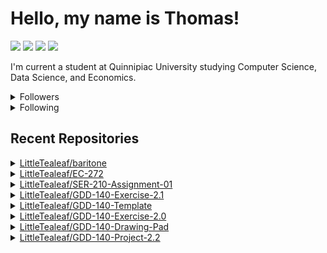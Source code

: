 <h1>Hello, my name is Thomas!</h1>
<a href="https://discord.gg/YXdv8upxag"><img src="https://img.shields.io/badge/Discord-%237289DA?logo=discord&logoColor=white"></a> <a href="https://www.instagram.com/gnome.tealeaf/"><img src="https://img.shields.io/badge/Instagram-E4405F?logoColor=white&logo=instagram"></a> <a href="https://www.linkedin.com/in/thomas-kwashnak/"><img src="https://img.shields.io/badge/Linkedin-0077B5?logo=linkedin&logoColor=white"></a> <a href="https://twitter.com/LittleTeeaaa"><img src="https://img.shields.io/badge/Twitter-1DA1F2?logo=twitter&logoColor=white"></a>
<p>
<function paragraph at 0x7fe5b8ad4af0>
I'm current a student at Quinnipiac University studying Computer Science, Data Science, and Economics.
<details><summary>Followers</summary><a href="https://github.com/eebalboni"><img src="https://avatars.githubusercontent.com/u/84345297?v=4" alt = "eebalboni" style="width:50px;height:50px"></a><a href="https://github.com/PriscillaE1"><img src="https://avatars.githubusercontent.com/u/91395861?v=4" alt = "PriscillaE1" style="width:50px;height:50px"></a></details>
<details><summary>Following</summary><a href="https://github.com/3b1b"><img src="https://avatars.githubusercontent.com/u/11601040?v=4" alt = "3b1b" style="width:50px;height:50px"></a><a href="https://github.com/a-r-t"><img src="https://avatars.githubusercontent.com/u/26610904?v=4" alt = "a-r-t" style="width:50px;height:50px"></a><a href="https://github.com/swirty"><img src="https://avatars.githubusercontent.com/u/35018264?v=4" alt = "swirty" style="width:50px;height:50px"></a><a href="https://github.com/BobdaFett"><img src="https://avatars.githubusercontent.com/u/57099895?v=4" alt = "BobdaFett" style="width:50px;height:50px"></a><a href="https://github.com/Clemeit"><img src="https://avatars.githubusercontent.com/u/60582814?v=4" alt = "Clemeit" style="width:50px;height:50px"></a><a href="https://github.com/eebalboni"><img src="https://avatars.githubusercontent.com/u/84345297?v=4" alt = "eebalboni" style="width:50px;height:50px"></a><a href="https://github.com/PriscillaE1"><img src="https://avatars.githubusercontent.com/u/91395861?v=4" alt = "PriscillaE1" style="width:50px;height:50px"></a></details>
<h2>Recent Repositories</h2><details><summary><a href="https://www.github.com/LittleTealeaf/baritone">LittleTealeaf/baritone</a></summary><ul><li><code>1.18.1</code> <a href="https://www.github.com/LittleTealeaf/baritone/commit/de67ae1b97eb3d3dd6631d41ae35f9461290cbca">#de67ae1</a>  Cleanup Code</li><li><code>1.18.1</code> <a href="https://www.github.com/LittleTealeaf/baritone/commit/8a54c0e9c74b572e267aa200b5b5d86c3d92d7d8">#8a54c0e</a>  something</li><li><code>1.18.1</code> <a href="https://www.github.com/LittleTealeaf/baritone/commit/0d34790980469b2886ec6e27bf050b01958a2dec">#0d34790</a>  Recipes</li><li><code>1.18.1</code> <a href="https://www.github.com/LittleTealeaf/baritone/commit/3afb949f434c8338f20c2b51a10722ab1a26d836">#3afb949</a>  Basic Crafting</li><li><code>master</code> <a href="https://www.github.com/LittleTealeaf/baritone/commit/21534d1c0bafb5d27dadb97ae1144a54e9a2d19f">#21534d1</a>  Fix chat error messages being obfuscated for block type arguments</li><li><code>master</code> <a href="https://www.github.com/LittleTealeaf/baritone/commit/74ea803651c2e4d73c813ea38d2c790e26c209e0">#74ea803</a>  Add world border checks to MovementHelper</li><li><code>master</code> <a href="https://www.github.com/LittleTealeaf/baritone/commit/49357790f1e48186949b82f97d27b842e5ffd3e9">#4935779</a>  fix world border checks</li><li><code>master</code> <a href="https://www.github.com/LittleTealeaf/baritone/commit/7052fe62250c48bf4021857ceb8b44066887dc58">#7052fe6</a>  put this on its own line</li><li><code>master</code> <a href="https://www.github.com/LittleTealeaf/baritone/commit/d2b62e2d21c72cb659be7680edbc490ab7cdadf0">#d2b62e2</a>  Merge pull request #3239 from scorbett123/world_border_checks</li><li><code>master</code> <a href="https://www.github.com/LittleTealeaf/baritone/commit/91be4c46439292b580af2c04bc6fd81ff5859004">#91be4c4</a>  Merge pull request #3093 from ZacSharp/fixBlockOptionalMetaObfuscation</li><li><code>master</code> <a href="https://www.github.com/LittleTealeaf/baritone/commit/0ade37f14f8af914c50046a5d681f1ffff3635c0">#0ade37f</a>  Update Setup and Usage guides</li><li><code>master</code> <a href="https://www.github.com/LittleTealeaf/baritone/commit/b19c935da1e3b669508f8c64214782c725a68b4c">#b19c935</a>  Merge pull request #3256 from ehylo/master</li></ul></details><details><summary><a href="https://www.github.com/LittleTealeaf/EC-272">LittleTealeaf/EC-272</a></summary><ul><li><code>main</code> <a href="https://www.github.com/LittleTealeaf/EC-272/commit/a316ad6cf64eb4b6ccd17184cd249ef12dc91ccd">#a316ad6</a>  class notes</li></ul></details><details><summary><a href="https://www.github.com/LittleTealeaf/SER-210-Assignment-01">LittleTealeaf/SER-210-Assignment-01</a></summary><ul><li><code>main</code> <a href="https://www.github.com/LittleTealeaf/SER-210-Assignment-01/commit/73c22d9a6620437ddd0b4970074d488639dec446">#73c22d9</a>  Code Cleanup</li><li><code>main</code> <a href="https://www.github.com/LittleTealeaf/SER-210-Assignment-01/commit/cb19675f8531d93a12e36334ce7629e9a5b0b581">#cb19675</a>  Moved Play Again button up</li><li><code>main</code> <a href="https://www.github.com/LittleTealeaf/SER-210-Assignment-01/commit/b4e8ed505d351a383de3aacd0a3fb182730dd80f">#b4e8ed5</a>  Added Button Functionality</li><li><code>main</code> <a href="https://www.github.com/LittleTealeaf/SER-210-Assignment-01/commit/e36847b435c2e195dd2d22ce51c268eb1c9785d3">#e36847b</a>  Created Reset Button</li><li><code>main</code> <a href="https://www.github.com/LittleTealeaf/SER-210-Assignment-01/commit/fe45e2bc93ad00e631118b422e415a13527048fb">#fe45e2b</a>  Customized layout for greeter and instructions</li></ul></details><details><summary><a href="https://www.github.com/LittleTealeaf/GDD-140-Exercise-2.1">LittleTealeaf/GDD-140-Exercise-2.1</a></summary><ul><li><code>main</code> <a href="https://www.github.com/LittleTealeaf/GDD-140-Exercise-2.1/commit/7c44a831d6c2563f32bc59d4510e7b6eef3bf029">#7c44a83</a>  I got carried away</li><li><code>main</code> <a href="https://www.github.com/LittleTealeaf/GDD-140-Exercise-2.1/commit/28776e262e41cc06269ee92af21d611b562dd436">#28776e2</a>  transparency is random</li><li><code>main</code> <a href="https://www.github.com/LittleTealeaf/GDD-140-Exercise-2.1/commit/14436627c61ebb742cf4b0c1e4e0a2cd3c1d4757">#1443662</a>  changed speeds</li><li><code>main</code> <a href="https://www.github.com/LittleTealeaf/GDD-140-Exercise-2.1/commit/d94b18813c1a54d3d0463f05f44abbf44b97fffb">#d94b188</a>  circles are now drawn at 50% opacity</li><li><code>main</code> <a href="https://www.github.com/LittleTealeaf/GDD-140-Exercise-2.1/commit/b09641230c3e5cbcfcc4aac7f16d1d26d69a7bfe">#b096412</a>  Colors!</li><li><code>main</code> <a href="https://www.github.com/LittleTealeaf/GDD-140-Exercise-2.1/commit/f71cc02ff5ff630e2ecc9df4a22389f24e075918">#f71cc02</a>  Added ellipse that bounces off edges of the screen</li><li><code>main</code> <a href="https://www.github.com/LittleTealeaf/GDD-140-Exercise-2.1/commit/69d16e0b8f3db78c8d4e1459c2fc914608cc4c39">#69d16e0</a>  fix setup</li><li><code>main</code> <a href="https://www.github.com/LittleTealeaf/GDD-140-Exercise-2.1/commit/85d22dd8587ea85c5b38c7e0fa90fef5fce76618">#85d22dd</a>  Update README.md</li></ul></details><details><summary><a href="https://www.github.com/LittleTealeaf/GDD-140-Template">LittleTealeaf/GDD-140-Template</a></summary><ul><li><code>main</code> <a href="https://www.github.com/LittleTealeaf/GDD-140-Template/commit/3717f8acb04b901b58daab6fd999a508c995d192">#3717f8a</a>  Removed need for misc. JS files, using cloudfare versions</li><li><code>main</code> <a href="https://www.github.com/LittleTealeaf/GDD-140-Template/commit/be02b0577d83c10e24bdcf59216ec34dcf032a7e">#be02b05</a>  changes</li><li><code>main</code> <a href="https://www.github.com/LittleTealeaf/GDD-140-Template/commit/e05d4b2e0df5ddda16fd0670d235af48a41770cc">#e05d4b2</a>  Changed reference path</li></ul></details><details><summary><a href="https://www.github.com/LittleTealeaf/GDD-140-Exercise-2.0">LittleTealeaf/GDD-140-Exercise-2.0</a></summary><ul><li><code>main</code> <a href="https://www.github.com/LittleTealeaf/GDD-140-Exercise-2.0/commit/4953f3377fbac2b91b529fde276d2f0bf654496d">#4953f33</a>  fulfilled exercise requirements</li><li><code>main</code> <a href="https://www.github.com/LittleTealeaf/GDD-140-Exercise-2.0/commit/41842bf17876becc50d9d75dffe8264383955f54">#41842bf</a>  changed background</li><li><code>main</code> <a href="https://www.github.com/LittleTealeaf/GDD-140-Exercise-2.0/commit/1f3fe15a0335aa303772115fbc22eaf7c64ca384">#1f3fe15</a>  reset sketch</li></ul></details><details><summary><a href="https://www.github.com/LittleTealeaf/GDD-140-Drawing-Pad">LittleTealeaf/GDD-140-Drawing-Pad</a></summary><ul><li><code>main</code> <a href="https://www.github.com/LittleTealeaf/GDD-140-Drawing-Pad/commit/418760f713c29125127685ae867b0b03be877032">#418760f</a>  Imported code</li><li><code>main</code> <a href="https://www.github.com/LittleTealeaf/GDD-140-Drawing-Pad/commit/b98e77e2c511c3d9d6a6cc472158588e0f4ddb92">#b98e77e</a>  Update README.md</li></ul></details><details><summary><a href="https://www.github.com/LittleTealeaf/GDD-140-Project-2.2">LittleTealeaf/GDD-140-Project-2.2</a></summary><ul><li><code>main</code> <a href="https://www.github.com/LittleTealeaf/GDD-140-Project-2.2/commit/db3ef5ac7710743e61d6403961c4aa2fd6964a75">#db3ef5a</a>  Update README.md</li></ul></details>
